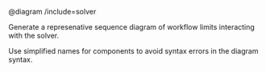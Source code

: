 @diagram /include=solver

Generate a represenative sequence diagram of workflow limits interacting with the solver.

Use simplified names for components to avoid syntax errors in the diagram syntax.
